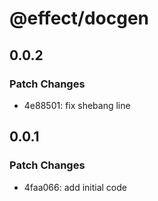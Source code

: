 # @effect/docgen

## 0.0.2

### Patch Changes

- 4e88501: fix shebang line

## 0.0.1

### Patch Changes

- 4faa066: add initial code
